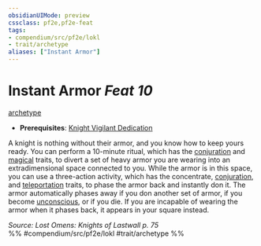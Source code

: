 ```yaml
---
obsidianUIMode: preview
cssclass: pf2e,pf2e-feat
tags:
- compendium/src/pf2e/lokl
- trait/archetype
aliases: ["Instant Armor"]
---
```

# Instant Armor  *Feat 10*  
[archetype](archetype.md "Archetype Feat Trait")  

- **Prerequisites**: [Knight Vigilant Dedication](knight-vigilant-dedication-locg.md)

A knight is nothing without their armor, and you know how to keep yours ready. You can perform a 10-minute ritual, which has the [conjuration](conjuration.md "Conjuration School Trait") and [magical](magical.md "Magical Item Trait") traits, to divert a set of heavy armor you are wearing into an extradimensional space connected to you. While the armor is in this space, you can use a three-action activity, which has the concentrate, [conjuration](conjuration.md "Conjuration School Trait"), and [teleportation](teleportation.md "Teleportation Effect Trait") traits, to phase the armor back and instantly don it. The armor automatically phases away if you don another set of armor, if you become [unconscious](conditions.md#Unconscious), or if you die. If you are incapable of wearing the armor when it phases back, it appears in your square instead.

*Source: Lost Omens: Knights of Lastwall p. 75*  
%% #compendium/src/pf2e/lokl #trait/archetype %%